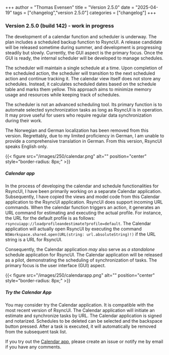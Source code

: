 +++
author = "Thomas Evensen"
title = "Version 2.5.0"
date = "2025-04-19"
tags = ["changelog","version 2.5.0"]
categories = ["changelog"]
+++

### Version 2.5.0 (build 142) - work in progress

The development of a calendar function and scheduler is underway. The plan includes a scheduled backup function to RsyncUI. A release candidate will be released sometime during summer, and development is progressing steadily but slowly. Currently, the GUI aspect is the primary focus. Once the GUI is ready, the internal scheduler will be developed to manage schedules.

The scheduler will maintain a single schedule at a time. Upon completion of the scheduled action, the scheduler will transition to the next scheduled action and continue tracking it. The calendar view itself does not store any schedules. Instead, it calculates scheduled dates based on the schedule table and marks them yellow. This approach aims to minimize memory usage and resources while keeping track of schedules.

The scheduler is not an advanced scheduling tool. Its primary function is to automate selected synchronization tasks as long as RsyncUI is in operation. It may prove useful for users who require regular data synchronization during their work.

The Norwegian and German localization has been removed from this version. Regrettably, due to my limited proficiency in German, I am unable to provide a comprehensive translation in German. From this version, RsyncUI speaks English only. 

{{< figure src="/images/250/calendar.png" alt="" position="center" style="border-radius: 8px;" >}}

##### Calendar app

In the process of developing the calendar and schedule functionalities for RsyncUI, I have been primarily working on a separate Calendar application. Subsequently, I have copied the views and model code from this Calendar application to the RsyncUI application. RsyncUI does support incoming URL commands. When the calendar function triggers an action, it generates an URL command for estimating and executing the actual profile. For instance, the URL for the default profile is as follows: `rsyncuiapp://loadprofileandestimate?profile=default`. The Calendar application will actually open RsyncUI by executing the command `NSWorkspace.shared.open(URL(string: url.absoluteString)!)` if the URL string is a URL for RsyncUI.

Consequently, the Calendar application *may* also serve as *a standalone* schedule application for RsyncUI. The Calendar application will be released as a pilot, demonstrating the scheduling of synchronization of tasks. The primary focus is the user interface (GUI) aspect. 

{{< figure src="/images/250/calendarapp.png" alt="" position="center" style="border-radius: 8px;" >}}

##### Try the Calendar App

You may consider try the Calendar application. It is compatible with the most recent version of RsyncUI. The Calendar application will initiate an estimate and synchronize tasks by URL. The Calendar application is signed and notarized. Schedules to be deleted can be selected and the backspace button pressed. After a task is executed, it will automatically be removed from the subsequent task list.

If you try out the [Calendar app](https://github.com/rsyncOSX/CalendarRsyncUI), please create an issue or notify me by email if you have any comments. 



